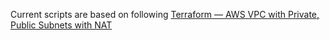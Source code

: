 
Current scripts are based on following [Terraform — AWS VPC with Private, Public Subnets with NAT](https://medium.com/appgambit/terraform-aws-vpc-with-private-public-subnets-with-nat-4094ad2ab331)